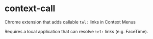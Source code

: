 # context-call
Chrome extension that adds callable `tel:` links in Context Menus

Requires a local application that can resolve `tel:` links (e.g. FaceTime).
